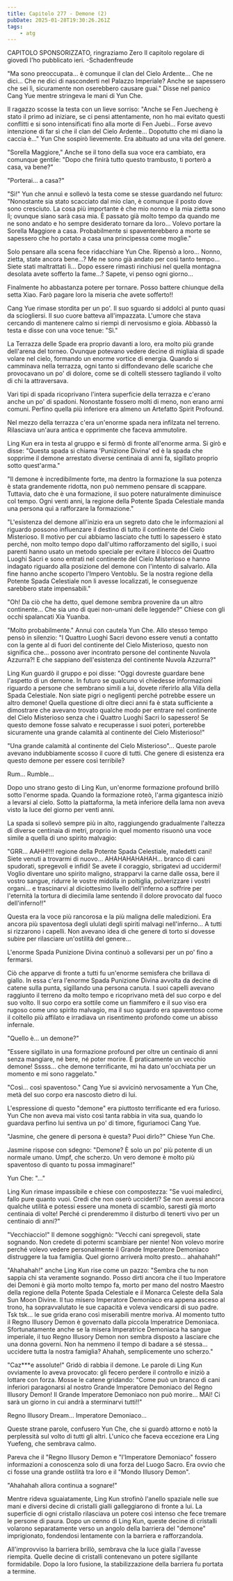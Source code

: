 ```yaml
---
title: Capitolo 277 - Demone (2)
pubDate: 2025-01-28T19:30:26.261Z
tags:
    - atg
---
```



CAPITOLO SPONSORIZZATO, ringraziamo Zero
Il capitolo regolare di giovedì l'ho pubblicato ieri.
-Schadenfreude


"Ma sono preoccupata... è comunque il clan del Cielo Ardente... Che ne dici... Che ne dici di nasconderti nel Palazzo Imperiale? Anche se sapessero che sei lì, sicuramente non oserebbero causare guai." Disse nel panico Cang Yue mentre stringeva le mani di Yun Che.


Il ragazzo scosse la testa con un lieve sorriso: "Anche se Fen Juecheng è stato il primo ad iniziare, se ci pensi attentamente, non ho mai evitato questi conflitti e si sono intensificati fino alla morte di Fen Juebi... Forse avevo intenzione di far sì che il clan del Cielo Ardente... Dopotutto che mi diano la caccia è..." Yun Che sospirò lievemente. Era abituato ad una vita del genere.


"Sorella Maggiore," Anche se il tono della sua voce era cambiato, era comunque gentile: "Dopo che finirà tutto questo trambusto, ti porterò a casa, va bene?"


"Porterai... a casa?"


"Sì!" Yun che annuì e sollevò la testa come se stesse guardando nel futuro: "Nonostante sia stato scacciato dal mio clan, è comunque il posto dove sono cresciuto. La cosa più importante è che mio nonno e la mia zietta sono lì; ovunque siano sarà casa mia. È passato già molto tempo da quando me ne sono andato e ho sempre desiderato tornare da loro... Volevo portare la Sorella Maggiore a casa. Probabilmente si spaventerebbero a morte se sapessero che ho portato a casa una principessa come moglie."


Solo pensare alla scena fece ridacchiare Yun Che.
Ripensò a loro... Nonno, zietta, state ancora bene...?
Me ne sono già andato per così tanto tempo... Siete stati maltrattati lì... Dopo essere rimasti rinchiusi nel quella montagna desolata avete sofferto la fame...? Sapete, vi penso ogni giorno...


Finalmente ho abbastanza potere per tornare. Posso battere chiunque della setta Xiao. Farò pagare loro la miseria che avete sofferto!!


Cang Yue rimase stordita per un po'. Il suo sguardo si addolcì al punto quasi da sciogliersi. Il suo cuore batteva all'impazzata. L'umore che stava cercando di mantenere calmo si riempì di nervosismo e gioia. Abbassò la testa e disse con una voce tenue: "Sì."


La Terrazza delle Spade era proprio davanti a loro, era molto più grande dell'arena del torneo. Ovunque potevano vedere decine di migliaia di spade volare nel cielo, formando un enorme vortice di energia. Quando si camminava nella terrazza, ogni tanto si diffondevano delle scariche che provocavano un po' di dolore, come se di coltelli stessero tagliando il volto di chi la attraversava.


Vari tipi di spada ricoprivano l'intera superficie della terrazza e c'erano anche un po' di spadoni. Nonostante fossero molti di meno, non erano armi comuni. Perfino quella più inferiore era almeno un Artefatto Spirit Profound.


Nel mezzo della terrazza c'era un'enorme spada nera infilzata nel terreno. Rilasciava un'aura antica e opprimente che faceva ammutolire.


Ling Kun era in testa al gruppo e si fermò di fronte all'enorme arma. Si girò e disse: "Questa spada si chiama 'Punizione Divina' ed è la spada che sopprime il demone arrestato diverse centinaia di anni fa, sigillato proprio sotto quest'arma."


"Il demone è incredibilmente forte, ma dentro la formazione la sua potenza è stata grandemente ridotta, non può nemmeno pensare di scappare. Tuttavia, dato che è una formazione, il suo potere naturalmente diminuisce col tempo. Ogni venti anni, la regione della Potente Spada Celestiale manda una persona qui a rafforzare la formazione."


"L'esistenza del demone all'inizio era un segreto dato che le informazioni al riguardo possono influenzare il destino di tutto il continente del Cielo Misterioso. Il motivo per cui abbiamo lasciato che tutti lo sapessero è stato perché, non molto tempo dopo dall'ultimo rafforzamento del sigillo, i suoi parenti hanno usato un metodo speciale per evitare il blocco dei Quattro Luoghi Sacri e sono entrati nel continente del Cielo Misterioso e hanno indagato riguardo alla posizione del demone con l'intento di salvarlo. Alla fine hanno anche scoperto l'Impero Ventoblu. Se la nostra regione della Potente Spada Celestiale non li avesse localizzati, le conseguenze sarebbero state impensabili."


"Oh! Da ciò che ha detto, quel demone sembra provenire da un altro continente... Che sia uno di quei non-umani delle leggende?" Chiese con gli occhi spalancati Xia Yuanba.


"Molto probabilmente." Annuì con cautela Yun Che. Allo stesso tempo pensò in silenzio: "I Quattro Luoghi Sacri devono essere venuti a contatto con la gente al di fuori del continente del Cielo Misterioso, questo non significa che... possono aver incontrato persone del continente Nuvola Azzurra?! E che sappiano dell'esistenza del continente Nuvola Azzurra?"


Ling Kun guardò il gruppo e poi disse: "Oggi dovreste guardare bene l'aspetto di un demone. In futuro se qualcuno vi chiedesse informazioni riguardo a persone che sembrano simili a lui, dovete riferirlo alla Villa della Spada Celestiale. Non siate pigri o negligenti perché potrebbe essere un altro demone! Quella questione di oltre dieci anni fa è stata sufficiente a dimostrare che avevano trovato qualche modo per entrare nel continente del Cielo Misterioso senza che i Quattro Luoghi Sacri lo sapessero! Se questo demone fosse salvato e recuperasse i suoi poteri, porterebbe sicuramente una grande calamità al continente del Cielo Misterioso!"


"Una grande calamità al continente del Cielo Misterioso"... Queste parole avevano indubbiamente scosso il cuore di tutti. Che genere di esistenza era questo demone per essere così terribile?


Rum... Rumble...


Dopo uno strano gesto di Ling Kun, un'enorme formazione profound brillò sotto l'enorme spada. Quando la formazione roteò, l'arma gigantesca iniziò a levarsi al cielo. Sotto la piattaforma, la metà inferiore della lama non aveva visto la luce del giorno per venti anni.


La spada si sollevò sempre più in alto, raggiungendo gradualmente l'altezza di diverse centinaia di metri, proprio in quel momento risuonò una voce simile a quella di uno spirito malvagio:


"GRR... AAHH!!!! regione della Potente Spada Celestiale, maledetti cani! Siete venuti a trovarmi di nuovo... AHAHAHAHAHAH... branco di cani spudorati, spregevoli e infidi! Se avete il coraggio, sbrigatevi ad uccidermi! Voglio diventare uno spirito maligno, strapparvi la carne dalle ossa, bere il vostro sangue, ridurre le vostre midolla in poltiglia, polverizzare i vostri organi... e trascinarvi al diciottesimo livello dell'inferno a soffrire per l'eternità la tortura di diecimila lame sentendo il dolore provocato dal fuoco dell'inferno!!"


Questa era la voce più rancorosa e la più maligna delle maledizioni. Era ancora più spaventosa degli ululati degli spiriti malvagi nell'inferno... A tutti si rizzarono i capelli. Non avevano idea di che genere di torto si dovesse subire per rilasciare un'ostilità del genere...


L'enorme Spada Punizione Divina continuò a sollevarsi per un po' fino a fermarsi.


Ciò che apparve di fronte a tutti fu un'enorme semisfera che brillava di giallo. In essa c'era l'enorme Spada Punizione Divina avvolta da decine di catene sulla punta, sigillando una persona canuta. I suoi capelli avevano raggiunto il terreno da molto tempo e ricoprivano metà del suo corpo e del suo volto. Il suo corpo era sottile come un fiammifero e il suo viso era rugoso come uno spirito malvagio, ma il suo sguardo era spaventoso come il coltello più affilato e irradiava un risentimento profondo come un abisso infernale.


"Quello è... un demone?"


"Essere sigillato in una formazione profound per oltre un centinaio di anni senza mangiare, né bere, né poter morire. È praticamente un vecchio demone! Sssss... che demone terrificante, mi ha dato un'occhiata per un momento e mi sono raggelato."


"Così... così spaventoso." Cang Yue si avvicinò nervosamente a Yun Che, metà del suo corpo era nascosto dietro di lui.


L'espressione di questo "demone" era piuttosto terrificante ed era furioso. Yun Che non aveva mai visto così tanta rabbia in vita sua, quando lo guardava perfino lui sentiva un po' di timore, figuriamoci Cang Yue.


"Jasmine, che genere di persona è questa? Puoi dirlo?" Chiese Yun Che.


Jasmine rispose con sdegno: "Demone? È solo un po' più potente di un normale umano. Umpf, che scherzo. Un vero demone è molto più spaventoso di quanto tu possa immaginare!"


Yun Che: "..."


Ling Kun rimase impassibile e chiese con compostezza: "Se vuoi maledirci, fallo pure quanto vuoi.
Credi che non oserò ucciderti? Se non avessi ancora qualche utilità e potessi essere una moneta di scambio, saresti già morto centinaia di volte! Perché ci prenderemmo il disturbo di tenerti vivo per un centinaio di anni?"


"Vecchiaccio!" Il demone sogghignò: "Vecchi cani spregevoli, state sognando. Non credete di potermi scambiare per niente! Non volevo morire perché volevo vedere personalmente il Grande Imperatore Demoniaco  distruggere la tua famiglia. Quel giorno arriverà molto presto... ahahahah!"


"Ahahahah!" anche Ling Kun rise come un pazzo: "Sembra che tu non sappia chi sta veramente sognando. Posso dirti ancora che il tuo Imperatore dei Demoni è già morto molto tempo fa, morto per mano del nostro Maestro della regione della Potente Spada Celestiale e il Monarca Celeste della Sala Sun Moon Divine. Il tuo misero Imperatore Demoniaco era appena asceso al trono, ha sopravvalutato le sue capacità e voleva vendicarsi di suo padre. Tsk tsk... le sue grida erano così miserabili mentre moriva. Al momento tutto il Regno Illusory Demon è governato dalla piccola Imperatrice Demoniaca. Sfortunatamente anche se la misera Imperatrice Demoniaca ha sangue imperiale, il tuo Regno Illusory Demon non sembra disposto a lasciare che una donna governi. Non ha nemmeno il tempo di badare a sé stessa... uccidere tutta la nostra famiglia? Ahahah, semplicemente uno scherzo."


"Caz***e assolute!" Gridò di rabbia il demone. Le parole di Ling Kun ovviamente lo aveva provocato: gli fecero perdere il controllo e iniziò a lottare con forza. Mosse le catene gridando: "Come può un branco di cani inferiori paragonarsi al nostro Grande Imperatore Demoniaco del Regno Illusory Demon! Il Grande Imperatore Demoniaco non può morire... MAI! Ci sarà un giorno in cui andrà a sterminarvi tutti!!"


Regno Illusory Dream... Imperatore Demoniaco...


Queste strane parole, confusero Yun Che, che si guardò attorno e notò la perplessità sul volto di tutti gli altri.
L'unico che faceva eccezione era Ling Yuefeng, che sembrava calmo.


Pareva che il "Regno Illusory Demon e "l'Imperatore Demoniaco" fossero informazioni a conoscenza solo di una forza del Luogo Sacro. Era ovvio che ci fosse una grande ostilità tra loro e il "Mondo Illusory Demon".


"Ahahahah allora continua a sognare!"


Mentre rideva sguaiatamente, Ling Kun strofinò l'anello spaziale nelle sue mani e diversi decine di cristalli gialli galleggiarono di fronte a lui. La superficie di ogni cristallo rilasciava un potere così intenso che fece tremare le persone di paura. Dopo un cenno di Ling Kun, queste decine di cristalli volarono separatamente verso un angolo della barriera del "demone" imprigionato, fondendosi lentamente con la barriera e rafforzandola.


All'improvviso la barriera brillò, sembrava che la luce gialla l'avesse riempita. Quelle decine di cristalli contenevano un potere sigillante formidabile. Dopo la loro fusione, la stabilizzazione della barriera fu portata a termine.
                                


                                



